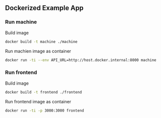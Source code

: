 
## Dockerized Example App

### Run machine

Build image
```bash
docker build -t machine ./machine
```

Run machien image as container
```bash
docker run -ti --env API_URL=http://host.docker.internal:8000 machine
```
### Run frontend

Build image
```bash
docker build -t frontend ./frontend
```

Run frontend image as container
```bash
docker run -ti -p 3000:3000 frontend
```
